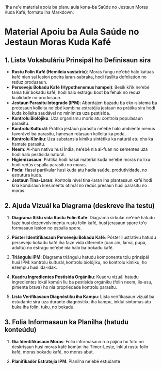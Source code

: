 'Iha ne'e material apoiu ba planu aula kona-ba Saúde no Jestaun Moras Kuda Kafé, formatu iha Markdown:

# Material Apoiu ba Aula Saúde no Jestaun Moras Kuda Kafé

## 1. Lista Vokabuláriu Prinsipál ho Definisaun sira

- **Rustu Folin Kafé (Hemileia vastatrix)**: Moras fungu ne'ebé halo katuas kafé nian sai lesion poeira laran-sabraka, hodi fasilita defoliation no reduz produsaun.
- **Perseveju Bokadu Kafé (Hypothenemus hampei)**: Besik ki'ik ne'ebé tama tuir bokadu kafé, hodi halo estragu boot ba fehuk no reduz kualidade no produsaun.
- **Jestaun Parasitu Integrado (IPM)**: Abordajen bazadu ba eko-sistema ba protesaun kolleita ne'ebé kombina estratéjia jestaun no prátika sira hodi kuda kolleita saudável no minimiza uza pestisida.
- **Kontrolu Biolójiku**: Uza organismu moris atu controla populasaun parasitu.
- **Kontrolu Kulturál**: Prátika jestaun parasitu ne'ebé halo ambiente menus favorável ba parasitu, hanesan rotasaun kolleita ka poda.
- **Kontrolu Kímiku**: Uza substansia kímiku sintétiku ka naturál atu oho ka hamate parasitu.
- **Neem**: Ai-hun nativu husi Índia, ne'ebé nia ai-fuan no sementes uza hodi halo pestisida naturál.
- **Higienizasaun**: Prátika hodi hasai material kuda ne'ebé moras no lixu hodi redús espalla parasitu no moras.
- **Poda**: Hasai partikular husi kuda atu hadia saúde, produtividade, no estrutura kuda.
- **Jestaun Tina-Laran**: Kontrola nível tina-laran iha plantasaun kafé hodi kria kondisaun kresimentu otimál no redús presaun husi parasitu no moras.

## 2. Ajuda Vizuál ka Diagrama (deskreve iha testu)

1. **Diagrama Siklu vida Rustu Folin Kafé**: Diagrama sirkulár ne'ebé hatudu faze husi dezenvolvimentu rustu folin kafé, husi jerasaun spore to'o formasaun lesion no espalla spore.

2. **Póster Identifikasaun Perseveju Bokadu Kafé**: Póster ilustrativu hatudu perseveju bokadu kafé iha faze vida diferente (oan ain, larva, pupa, adultu) no estragu ne'ebé nia halo ba bokadu kafé.

3. **Triángulu IPM**: Diagrama triángulu hatudu komponente tolu prinsipál husi IPM: kontrolu kulturál, kontrolu biolójiku, no kontrolu kímiku, ho ezemplu husi ida-idak.

4. **Kuadru Ingredientes Pestisida Orgániku**: Kuadru vizuál hatudu ingredientes lokál komún liu ba pestisida orgániku (folin neem, lis-asu, pimenta brava) ho nia propriedade kontrolu parasitu.

5. **Lista Verifikasaun Diagnóstiku iha Kampu**: Lista verifikasaun vizuál ba estudante sira uza durante diagnóstiku iha kampu, inklui sintomas atu buka iha folin, tuku, no bokadu.

## 3. Folia Informasaun ka Planilha (hatudu konteúdu)

1. **Gía Identifikasaun Moras**: Folia informasaun rua pájina ho foto no deskrisaun husi moras kafé komún iha Timor-Leste, inklui rustu folin kafé, moras bokadu kafé, no moras abut.

2. **Planifikadór Estratejia IPM**: Planilha ne'ebé estudante